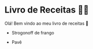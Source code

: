 # Livro de Receitas :woman_cook:

Olá! Bem vindo ao meu livro de receitas :wave:

 - Strogonoff de frango

 - Pavê

   
